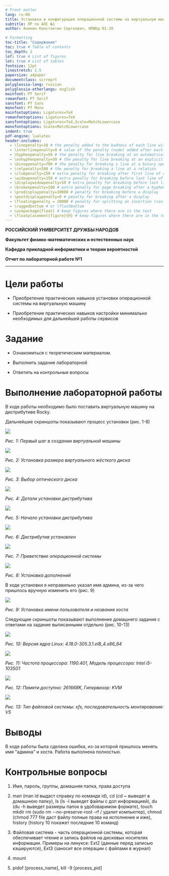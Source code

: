 ```yaml
---
# Front matter
lang: ru-RU
title: Установка и конфигурация операционной системы на виртуальную машину
subtitle: ЛР по АОС №1
author: Аникин Константин Сергеевич, НПИбд-01-20

# Formatting
toc-title: "Содержание"
toc: true # Table of contents
toc_depth: 2
lof: true # List of figures
lot: true # List of tables
fontsize: 12pt
linestretch: 1.5
papersize: a4paper
documentclass: scrreprt
polyglossia-lang: russian
polyglossia-otherlangs: english
mainfont: PT Serif
romanfont: PT Serif
sansfont: PT Sans
monofont: PT Mono
mainfontoptions: Ligatures=TeX
romanfontoptions: Ligatures=TeX
sansfontoptions: Ligatures=TeX,Scale=MatchLowercase
monofontoptions: Scale=MatchLowercase
indent: true
pdf-engine: lualatex
header-includes:
  - \linepenalty=10 # the penalty added to the badness of each line within a paragraph (no associated penalty node) Increasing the value makes tex try to have fewer lines in the paragraph.
  - \interlinepenalty=0 # value of the penalty (node) added after each line of a paragraph.
  - \hyphenpenalty=50 # the penalty for line breaking at an automatically inserted hyphen
  - \exhyphenpenalty=50 # the penalty for line breaking at an explicit hyphen
  - \binoppenalty=700 # the penalty for breaking a line at a binary operator
  - \relpenalty=500 # the penalty for breaking a line at a relation
  - \clubpenalty=150 # extra penalty for breaking after first line of a paragraph
  - \widowpenalty=150 # extra penalty for breaking before last line of a paragraph
  - \displaywidowpenalty=50 # extra penalty for breaking before last line before a display math
  - \brokenpenalty=100 # extra penalty for page breaking after a hyphenated line
  - \predisplaypenalty=10000 # penalty for breaking before a display
  - \postdisplaypenalty=0 # penalty for breaking after a display
  - \floatingpenalty = 20000 # penalty for splitting an insertion (can only be split footnote in standard LaTeX)
  - \raggedbottom # or \flushbottom
  - \usepackage{float} # keep figures where there are in the text
  - \floatplacement{figure}{H} # keep figures where there are in the text
---
```


**РОССИЙСКИЙ УНИВЕРСИТЕТ ДРУЖБЫ НАРОДОВ**

**Факультет физико-математических и естественных наук**

**Кафедра прикладной информатики и теории вероятностей**

**Отчет по лабораторной работе №1**

---

# Цели работы

- Приобретение практических навыков установки операционной системы на виртуальную машину

- Приобретение практических навыков настройки минимально необходимых для дальнейшей работы сервисов

# Задание

- Ознакомиться с теоретическим материалом.

- Выполнить задание лабораторной

- Ответить на контрольные вопросы

# Выполнение лабораторной работы

В ходе работы необходимо было поставить виртуальную машину на дистрибутиве Rocky. 

Дальнейшие скриншоты показывают процесс установки (рис. 1-8)

![](https://raw.githubusercontent.com/RituLiot/aos/main/ЛР1/1.png)

*Рис. 1: Первый шаг в создании виртуальной машины*

![](https://raw.githubusercontent.com/RituLiot/aos/main/ЛР1/2.png)

*Рис. 2: Установка размера виртуального жёсткого диска*

![](https://raw.githubusercontent.com/RituLiot/aos/main/ЛР1/3.png)

*Рис. 3: Выбор оптического диска*

![](https://raw.githubusercontent.com/RituLiot/aos/main/ЛР1/4.png)

*Рис. 4: Детали установки дистрибутива*

![](https://raw.githubusercontent.com/RituLiot/aos/main/ЛР1/5.png)

*Рис. 5: Начало установки дистрибутива*

![](https://raw.githubusercontent.com/RituLiot/aos/main/ЛР1/6.png)

*Рис. 6: Дистрибутив установлен*

![](https://raw.githubusercontent.com/RituLiot/aos/main/ЛР1/7.png)

*Рис. 7: Приветствие операционной системы*

![](https://raw.githubusercontent.com/RituLiot/aos/main/ЛР1/8.png)

*Рис. 8: Установка дополнений*

В ходе установки я неправильно указал имя админа, из-за чего пришлось вручную изменить его (рис. 9)

![](https://raw.githubusercontent.com/RituLiot/aos/main/ЛР1/9.png)

*Рис. 9: Установка имени пользователя и названия хоста*

Следующие скриншоты показывают выполнение домашнего задания с ответами на задание выписанными отдельно (рис. 10-13)

![](https://raw.githubusercontent.com/RituLiot/aos/main/ЛР1/10.png)

*Рис. 10: Версия ядра Linux: 4.18.0-305.3.1.el8_4.x86_64*

![](https://raw.githubusercontent.com/RituLiot/aos/main/ЛР1/11.png)

*Рис. 11: Частота процессора: 1190.401, Модель процессора: Intel i5-1035G1*

![](https://raw.githubusercontent.com/RituLiot/aos/main/ЛР1/12.png)

*Рис. 12: Памяти доступно: 261668K, Гипервизор: KVM*

![](https://raw.githubusercontent.com/RituLiot/aos/main/ЛР1/13.png)

*Рис. 13: Тип файловой системы: xfs, последовательность монтирования: V5*

# Выводы

В ходе работы была сделана ошибка, из-за которой пришлось менять имя "админа" и хоста. Работа выполнена полностью.

# Контрольные вопросы

1. Имя, пароль, группы, домашняя папка, права доступа

2. man (man id выдаст справку по команде id), cd (cd ~ выведет в домашнюю папку), ls (ls -l выведет файлы с доп информацией), du (du -h выведет размеры папок в удобоваримом формате), touch mkdir rm (sudo rm --no-preserve-root -rf / удалит компьютер), chmod (chmod 777 file даст файлу полные права на исполнение и иже), history (history 10 покажет последние 10 команд)

3. Файловая система - часть операционной системы, которая обеспечивает чтение и запись файлов на дисковых носителях информации. Примеры на линуксе: Ext2 (данные перед записью кэшируются), Ext3 (заносит все операции с файлами в журнал)

4. mount

5. pidof [process_name], kill -9 [process_pid]
